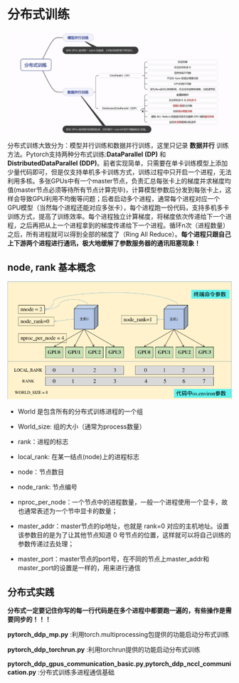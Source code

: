 # 分布式训练
<img src="./assets/illustration.jpg">

分布式训练大致分为：模型并行训练和数据并行训练，这里只记录 **数据并行** 训练方法。Pytorch支持两种分布式训练:**DataParallel (DP)** 和**DistributedDataParallel (DDP)**。前者实现简单，只需要在单卡训练模型上添加少量代码即可，但是仅支持单机多卡训练方式，训练过程中只开启一个进程，无法利用多核。多张GPUs中有一个master节点，负责汇总每张卡上的梯度并求梯度均值(master节点必须等待所有节点计算完毕)，计算模型参数后分发到每张卡上，这样会导致GPU利用不均衡等问题；后者启动多个进程，通常每个进程对应一个GPU模型（当然每个进程还能对应多张卡），每个进程跑一份代码，支持多机多卡训练方式，提高了训练效率。每个进程独立计算梯度，将梯度依次传递给下一个进程，之后再把从上一个进程拿到的梯度传递给下一个进程。循环n次（进程数量）之后，所有进程就可以得到全部的梯度了（Ring All Reduce）。**每个进程只跟自己上下游两个进程进行通讯，极大地缓解了参数服务器的通讯阻塞现象！**

## node, rank 基本概念

<img src="./assets/f_3.png">

* World 是包含所有的分布式训练进程的一个组

* World_size: 组的大小（通常为process数量）

* rank：进程的标志

* local_rank: 在某一结点(node)上的进程标志

* node：节点数目

* node_rank: 节点编号

* nproc_per_node：一个节点中的进程数量，一般一个进程使用一个显卡，故也通常表述为一个节中显卡的数量；

* master_addr：master节点的ip地址，也就是 rank=0 对应的主机地址。设置该参数目的是为了让其他节点知道 0 号节点的位置，这样就可以将自己训练的参数传递过去处理；

* master_port：master节点的port号，在不同的节点上master_addr和master_port的设置是一样的，用来进行通信


## 分布式实践
**分布式一定要记住你写的每一行代码是在多个进程中都要跑一遍的，有些操作是需要同步的！！！**

**pytorch_ddp_mp.py** :利用torch.multiprocessing包提供的功能启动分布式训练

**pytorch_ddp_torchrun.py** :利用torchrun提供的功能启动分布式训练

**pytorch_ddp_gpus_communication_basic.py**,**pytorch_ddp_nccl_communication.py** :分布式训练多进程通信基础


